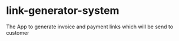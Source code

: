 # link-generator-system
The App to generate invoice and payment links which will be send to customer
